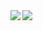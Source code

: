 <a href="https://github.com/anuraghazra/convoychat">
  <img align="left" src="https://github-readme-stats.vercel.app/api?username=rosik22&show_icons=true&theme=radical&hide=contribs&repo=github-readme-stats" />
</a>

<a href="https://github.com/anuraghazra/github-readme-stats">
  <img align="left" src="https://github-readme-stats.vercel.app/api/top-langs/?username=rosik22&repo=github-readme-stats" />
</a>

<!--
**rosik22/rosik22** is a ✨ _special_ ✨ repository because its `README.md` (this file) appears on your GitHub profile.
-->
